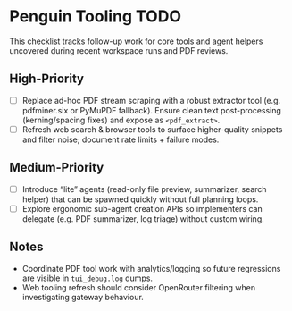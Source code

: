 # Penguin Tooling TODO

This checklist tracks follow-up work for core tools and agent helpers uncovered during recent workspace runs and PDF reviews.

## High-Priority
- [ ] Replace ad-hoc PDF stream scraping with a robust extractor tool (e.g. pdfminer.six or PyMuPDF fallback). Ensure clean text post-processing (kerning/spacing fixes) and expose as `<pdf_extract>`.
- [ ] Refresh web search & browser tools to surface higher-quality snippets and filter noise; document rate limits + failure modes.

## Medium-Priority
- [ ] Introduce “lite” agents (read-only file preview, summarizer, search helper) that can be spawned quickly without full planning loops.
- [ ] Explore ergonomic sub-agent creation APIs so implementers can delegate (e.g. PDF summarizer, log triage) without custom wiring.

## Notes
- Coordinate PDF tool work with analytics/logging so future regressions are visible in `tui_debug.log` dumps.
- Web tooling refresh should consider OpenRouter filtering when investigating gateway behaviour.
